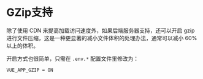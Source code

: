 # GZip支持

除了使用 CDN 来提高加载访问速度外，如果后端服务器支持，还可以开启 gzip 进行文件压缩，这是一种更显著的减小文件体积的处理办法，通常可以减小 60% 以上的体积。

开启方式也很简单，只需在 `.env.*` 配置文件里修改为：

```
VUE_APP_GZIP = ON
```
